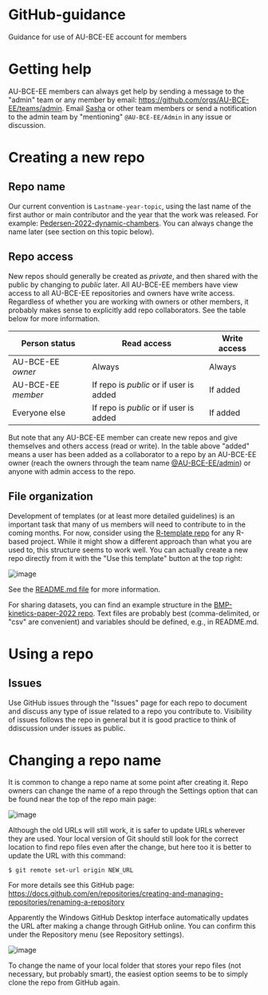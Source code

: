 # GitHub-guidance
Guidance for use of AU-BCE-EE account for members

# Getting help
AU-BCE-EE members can always get help by sending a message to the "admin" team or any member by email: <https://github.com/orgs/AU-BCE-EE/teams/admin>.
Email [Sasha](mailto:sasha.hafner@bce.au.dk) or other team members or send a notification to the admin team by "mentioning" `@AU-BCE-EE/Admin` in any issue or discussion.

# Creating a new repo
## Repo name
Our current convention is `Lastname-year-topic`, using the last name of the first author or main contributor and the year that the work was released. 
For example: [Pedersen-2022-dynamic-chambers](https://github.com/AU-BCE-EE/Pedersen-2022-dynamic-chambers).
You can always change the name later (see section on this topic below).

## Repo access
New repos should generally be created as *private*, and then shared with the public by changing to *public* later.
All AU-BCE-EE members have view access to all AU-BCE-EE repositories and owners have write access.
Regardless of whether you are working with owners or other members, it probably makes sense to explicitly add repo collaborators.
See the table below for more information.

| Person status      | Read access         | Write access|
|---------------     |-------------        |-------------|
| AU-BCE-EE *owner*  | Always              | Always      |
| AU-BCE-EE *member* | If repo is *public* or if user is added | If added    |
| Everyone else      | If repo is *public* or if user is added | If added    |

But note that any AU-BCE-EE member can create new repos and give themselves and others access (read or write). 
In the table above "added" means a user has been added as a collaborator to a repo by an AU-BCE-EE owner (reach the owners through the team name [@AU-BCE-EE/admin](https://github.com/orgs/AU-BCE-EE/teams/admin)) or anyone with admin access to the repo.

## File organization
Development of templates (or at least more detailed guidelines) is an important task that many of us members will need to contribute to in the coming months.
For now, consider using the [R-template repo](https://github.com/sashahafner/R-template) for any R-based project. 
While it might show a different approach than what you are used to, this structure seems to work well.
You can actually create a new repo directly from it with the "Use this template" button at the top right:

![image](https://user-images.githubusercontent.com/35272876/199021638-e1ac10ec-265a-41b4-a9c0-c5ad2017ccbb.png)

See the [README.md file](https://github.com/sashahafner/R-template/blob/main/README.md) for more information.

For sharing datasets, you can find an example structure in the [BMP-kinetics-paper-2022 repo](https://github.com/sashahafner/BMP-kinetics-paper-2022).
Text files are probably best (comma-delimited, or "csv" are convenient) and variables should be defined, e.g., in README.md.

# Using a repo
## Issues
Use GitHub issues through the "Issues" page for each repo to document and discuss any type of issue related to a repo you contribute to.
Visibility of issues follows the repo in general but it is good practice to think of ddiscussion under issues as public.

# Changing a repo name
It is common to change a repo name at some point after creating it.
Repo owners can change the name of a repo through the Settings option that can be found near the top of the repo main page:

![image](https://user-images.githubusercontent.com/35272876/198266746-9840a595-e71a-4775-bd54-808b1e5f1535.png)

Although the old URLs will still work, it is safer to update URLs wherever they are used.
Your local version of Git should still look for the correct location to find repo files even after the change, but here too it is better to update the URL with this command:

```
$ git remote set-url origin NEW_URL
```

For more details see this GitHub page: <https://docs.github.com/en/repositories/creating-and-managing-repositories/renaming-a-repository>

Apparently the Windows GitHub Desktop interface automatically updates the URL after making a change through GitHub online.
You can confirm this under the Repository menu (see Repository settings).

![image](https://user-images.githubusercontent.com/35272876/198268474-33f59ddc-42a2-47e1-a35c-96fd2bc57369.png)

To change the name of your local folder that stores your repo files (not necessary, but probably smart), the easiest option seems to be to simply clone the repo from GitHub again.


